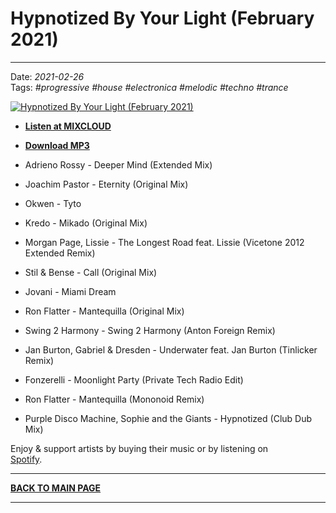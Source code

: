 # Hypnotized By Your Light (February 2021)

----

Date: *2021-02-26*  
Tags: *#progressive* *#house* *#electronica* *#melodic* *#techno* *#trance*  
  
[![Hypnotized By Your Light (February 2021)](https://thumbnailer.mixcloud.com/unsafe/300x300/extaudio/c/7/0/0/e6dd-73f7-48e2-87e6-2230a89f2d7d)](https://www.mixcloud.com/progressiveawake/hypnotized-by-your-light-february-2021/)  

* [**Listen at MIXCLOUD**](https://www.mixcloud.com/progressiveawake/hypnotized-by-your-light-february-2021/) 
* [**Download MP3**](https://1drv.ms/u/s!AmzuuXrjf51v35sYqy8GHPfa8N1tOg?e=FiQURO) 

* Adrieno Rossy - Deeper Mind (Extended Mix)
* Joachim Pastor - Eternity (Original Mix)
* Okwen - Tyto
* Kredo - Mikado (Original Mix)
* Morgan Page, Lissie - The Longest Road feat. Lissie (Vicetone 2012 Extended Remix)
* Stil & Bense - Call (Original Mix)
* Jovani - Miami Dream
* Ron Flatter - Mantequilla (Original Mix)
* Swing 2 Harmony - Swing 2 Harmony (Anton Foreign Remix)
* Jan Burton, Gabriel & Dresden - Underwater feat. Jan Burton (Tinlicker Remix)
* Fonzerelli - Moonlight Party (Private Tech Radio Edit)
* Ron Flatter - Mantequilla (Mononoid Remix)
* Purple Disco Machine, Sophie and the Giants - Hypnotized (Club Dub Mix)
 
Enjoy & support artists by buying their music or by listening on  
[Spotify](https://open.spotify.com/user/hopbit/playlist/2t2d8XXigBzIN9VVOZUTm6?si=Xq1rzbIOSISla_sx27XGnQ).

----

[**BACK TO MAIN PAGE**](../README.md)

---- 
